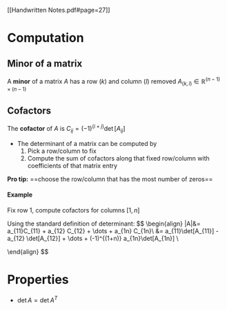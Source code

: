[[Handwritten Notes.pdf#page=27]]

# Computation
## Minor of a matrix
A **minor** of a matrix $A$ has a row $(k)$ and column $(l)$ removed $A_{(k, l)} \in \mathbb{R}^{(n-1)\times(n-1)}$
## Cofactors
The **cofactor** of $A$ is $C_{ij}=(-1)^{(i+j)} \det[A_{ij}]$

- The determinant of a matrix can be computed by
	1) Pick a row/column to fix
	2) Compute the sum of cofactors along that fixed row/column with coefficients of that matrix entry

**Pro tip:** ==choose the row/column that has the most number of zeros==
#### Example
Fix row 1, compute cofactors for columns $[1, n]$

Using the standard definition of determinant:
$$
\begin{align}
|A|&= a_{11}C_{11} + a_{12} C_{12} + \dots + a_{1n} C_{1n}\\
&= a_{11}\det[A_{11}] - a_{12} \det[A_{12}] + \dots + (-1)^{(1+n)} a_{1n}\det[A_{1n}] \\

\end{align}
$$
# Properties
- $\det A=\det A^T$


